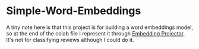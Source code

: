 # Simple-Word-Embeddings

A tiny note here is that this project is for building a word embeddings model, so at the end of the colab file I represent it through [Embedding Projector](http://projector.tensorflow.org/?_gl=1*1edc8jn*_ga*MjEwNTQ1ODE2Ni4xNjgxNjExNjE4*_ga_W0YLR4190T*MTY4NzE3MDM2OS44MC4xLjE2ODcxNzA5MTcuMC4wLjA.). It's not for classifying reviews although I could do it.
